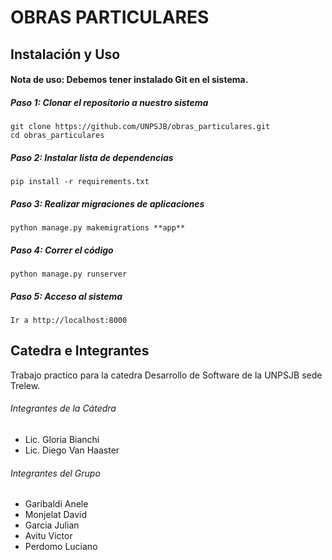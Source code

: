 OBRAS PARTICULARES
==================

Instalación y Uso
---

#### Nota de uso: Debemos tener instalado Git en el sistema.

##### Paso 1: Clonar el repositorio a nuestro sistema
    git clone https://github.com/UNPSJB/obras_particulares.git
    cd obras_particulares
    
##### Paso 2: Instalar lista de dependencias
    pip install -r requirements.txt
    
##### Paso 3: Realizar migraciones de aplicaciones
    python manage.py makemigrations **app**
    
##### Paso 4: Correr el código
    python manage.py runserver
    
##### Paso 5: Acceso al sistema
    Ir a http://localhost:8000

Catedra e Integrantes
-----
Trabajo practico para la catedra Desarrollo de Software de la UNPSJB sede Trelew.

###### Integrantes de la Cátedra
- Lic. Gloria Bianchi
- Lic. Diego Van Haaster

###### Integrantes del Grupo
- Garibaldi Anele
- Monjelat David
- Garcia Julian
- Avitu Victor
- Perdomo Luciano
